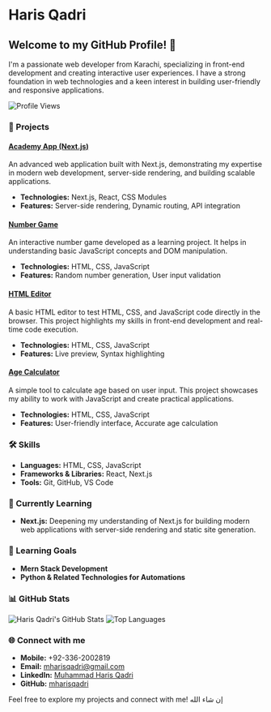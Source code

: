 # Haris Qadri

## Welcome to my GitHub Profile! 👋

I'm a passionate web developer from Karachi, specializing in front-end development and creating interactive user experiences. I have a strong foundation in web technologies and a keen interest in building user-friendly and responsive applications.

![Profile Views](https://komarev.com/ghpvc/?username=mharisqadri&color=blue)

### 🚀 Projects

#### [Academy App (Next.js)](https://github.com/mharisqadri/Academy-App-Next-JS-13-07-2024)
An advanced web application built with Next.js, demonstrating my expertise in modern web development, server-side rendering, and building scalable applications.
- **Technologies:** Next.js, React, CSS Modules
- **Features:** Server-side rendering, Dynamic routing, API integration

#### [Number Game](https://github.com/mharisqadri/Number-Game)
An interactive number game developed as a learning project. It helps in understanding basic JavaScript concepts and DOM manipulation.
- **Technologies:** HTML, CSS, JavaScript
- **Features:** Random number generation, User input validation

#### [HTML Editor](https://github.com/mharisqadri/HTML-Editor-...-02-08-2024)
A basic HTML editor to test HTML, CSS, and JavaScript code directly in the browser. This project highlights my skills in front-end development and real-time code execution.
- **Technologies:** HTML, CSS, JavaScript
- **Features:** Live preview, Syntax highlighting

#### [Age Calculator](https://github.com/mharisqadri/Age-Calculator-...-19-06-2024)
A simple tool to calculate age based on user input. This project showcases my ability to work with JavaScript and create practical applications.
- **Technologies:** HTML, CSS, JavaScript
- **Features:** User-friendly interface, Accurate age calculation

### 🛠 Skills
- **Languages:** HTML, CSS, JavaScript
- **Frameworks & Libraries:** React, Next.js
- **Tools:** Git, GitHub, VS Code

### 📘 Currently Learning
- **Next.js:** Deepening my understanding of Next.js for building modern web applications with server-side rendering and static site generation.

### 📘 Learning Goals
- **Mern Stack Development**
- **Python & Related Technologies for Automations** 

### 📊 GitHub Stats
![Haris Qadri's GitHub Stats](https://github-readme-stats.vercel.app/api?username=mharisqadri&show_icons=true&theme=radical)
![Top Languages](https://github-readme-stats.vercel.app/api/top-langs/?username=mharisqadri&layout=compact&theme=radical)

### 🌐 Connect with me
- **Mobile:** +92-336-2002819
- **Email:** mharisqadri@gmail.com
- **LinkedIn:** [Muhammad Haris Qadri](https://linkedin.com/in/mharisqadri)
- **GitHub:** [mharisqadri](https://github.com/mharisqadri)

Feel free to explore my projects and connect with me! إن شاء الله
